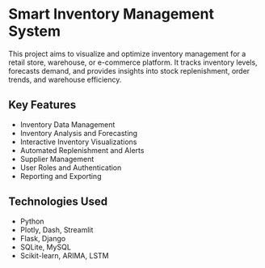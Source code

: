 # Smart Inventory Management System

This project aims to visualize and optimize inventory management for a retail store, warehouse, or e-commerce platform. It tracks inventory levels, forecasts demand, and provides insights into stock replenishment, order trends, and warehouse efficiency.

## Key Features
- Inventory Data Management
- Inventory Analysis and Forecasting
- Interactive Inventory Visualizations
- Automated Replenishment and Alerts
- Supplier Management
- User Roles and Authentication
- Reporting and Exporting

## Technologies Used
- Python
- Plotly, Dash, Streamlit
- Flask, Django
- SQLite, MySQL
- Scikit-learn, ARIMA, LSTM
